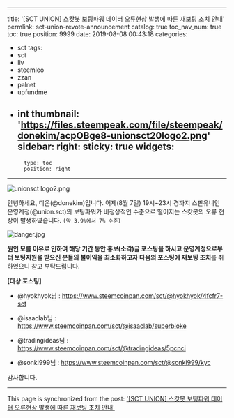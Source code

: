 
---
title: '[SCT UNION] 스캇봇 보팅파워 데이터 오류현상 발생에 따른 재보팅 조치 안내'
permlink: sct-union-revote-announcement
catalog: true
toc_nav_num: true
toc: true
position: 9999
date: 2019-08-08 00:43:18
categories:
- sct
tags:
- sct
- liv
- steemleo
- zzan
- palnet
- upfundme
- int
thumbnail: 'https://files.steempeak.com/file/steempeak/donekim/acpOBge8-unionsct20logo2.png'
sidebar:
    right:
        sticky: true
widgets:
    -
        type: toc
        position: right
---


![unionsct logo2.png](https://files.steempeak.com/file/steempeak/donekim/acpOBge8-unionsct20logo2.png)

안녕하세요, 디온(@donekim)입니다. 어제(8월 7일) 19시~23시 경까지 스판유니언 운영계정(@union.sct)의 보팅파워가 비정상적인 수준으로 떨어지는 스캇봇의 오류 현상이 발생하였습니다. `(약 3.9%에서 7% 수준)` 


![danger.jpg](https://files.steempeak.com/file/steempeak/donekim/4KqIDQfq-danger.jpg)

**원인 모를 이유로 인하여 해당 기간 동안 홍보(소각)글 포스팅을 하시고 운영계정으로부터 보팅지원을 받으신 분들의 불이익을 최소화하고자 다음의 포스팅에 재보팅 조치**를 취하였으니 참고 부탁드립니다. 

**[대상 포스팅]**

- @hyokhyok님 : https://www.steemcoinpan.com/sct/@hyokhyok/4fcfr7-sct

- @isaaclab님 : https://www.steemcoinpan.com/sct/@isaaclab/superbloke

- @tradingideas님 : https://www.steemcoinpan.com/sct/@tradingideas/5pcnci

- @sonki999님 : https://www.steemcoinpan.com/sct/@sonki999/kyc

감사합니다.

- - -

This page is synchronized from the post: ['[SCT UNION] 스캇봇 보팅파워 데이터 오류현상 발생에 따른 재보팅 조치 안내'](https://steemit.com/@donekim/sct-union-revote-announcement)

